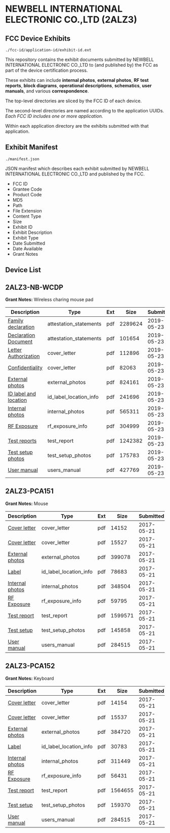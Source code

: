 # NEWBELL INTERNATIONAL ELECTRONIC CO.,LTD (2ALZ3)
## FCC Device Exhibits

```
./fcc-id/application-id/exhibit-id.ext
```

This repository contains the exhibit documents submitted by NEWBELL INTERNATIONAL ELECTRONIC CO.,LTD to (and published by) the FCC as part of the device certification process.

These exhibits can include **internal photos**, **external photos**, **RF test reports**, **block diagrams**, **operational descriptions**, **schematics**, **user manuals**, and various **correspondence**.

The top-level directories are sliced by the FCC ID of each device.

The second-level directories are named according to the application UUIDs. *Each FCC ID includes one or more application.*

Within each application directory are the exhibits submitted with that application. 

## Exhibit Manifest

```
./manifest.json
```

JSON manifest which describes each exhibit submitted by NEWBELL INTERNATIONAL ELECTRONIC CO.,LTD and published by the FCC.

- FCC ID
- Grantee Code
- Product Code
- MD5
- Path
- File Extension
- Content Type
- Size
- Exhibit ID
- Exhibit Description
- Exhibit Type
- Date Submitted
- Date Available
- Grant Notes

## Device List
## 2ALZ3-NB-WCDP
**Grant Notes:** Wireless charing mouse pad

| Description | Type | Ext | Size | Submitted | Available |
| ----------- | ---- | --- | ---- | --------- | --------- |
| [Family declaration](2ALZ3-NB-WCDP/c4cc154aff6fa1fed301f1d3a705a8b9/4292006.pdf) | attestation_statements | pdf | 2289624 | 2019-05-23 | 2019-05-30 |
| [Declaration Document](2ALZ3-NB-WCDP/c4cc154aff6fa1fed301f1d3a705a8b9/4292030.pdf) | attestation_statements | pdf | 101654 | 2019-05-23 | 2019-05-30 |
| [Letter Authorization](2ALZ3-NB-WCDP/c4cc154aff6fa1fed301f1d3a705a8b9/4291995.pdf) | cover_letter | pdf | 112896 | 2019-05-23 | 2019-05-30 |
| [Confidentiality](2ALZ3-NB-WCDP/c4cc154aff6fa1fed301f1d3a705a8b9/4291996.pdf) | cover_letter | pdf | 82063 | 2019-05-23 | 2019-05-30 |
| [External photos](2ALZ3-NB-WCDP/c4cc154aff6fa1fed301f1d3a705a8b9/4291997.pdf) | external_photos | pdf | 824161 | 2019-05-23 | 2019-05-30 |
| [ID label and location](2ALZ3-NB-WCDP/c4cc154aff6fa1fed301f1d3a705a8b9/4291999.pdf) | id_label_location_info | pdf | 241696 | 2019-05-23 | 2019-05-30 |
| [Internal photos](2ALZ3-NB-WCDP/c4cc154aff6fa1fed301f1d3a705a8b9/4291998.pdf) | internal_photos | pdf | 565311 | 2019-05-23 | 2019-05-30 |
| [RF Exposure](2ALZ3-NB-WCDP/c4cc154aff6fa1fed301f1d3a705a8b9/4292007.pdf) | rf_exposure_info | pdf | 304999 | 2019-05-23 | 2019-05-30 |
| [Test reports](2ALZ3-NB-WCDP/c4cc154aff6fa1fed301f1d3a705a8b9/4292003.pdf) | test_report | pdf | 1242382 | 2019-05-23 | 2019-05-30 |
| [Test setup photos](2ALZ3-NB-WCDP/c4cc154aff6fa1fed301f1d3a705a8b9/4292004.pdf) | test_setup_photos | pdf | 175783 | 2019-05-23 | 2019-05-30 |
| [User manual](2ALZ3-NB-WCDP/c4cc154aff6fa1fed301f1d3a705a8b9/4292005.pdf) | users_manual | pdf | 427769 | 2019-05-23 | 2019-05-30 |
## 2ALZ3-PCA151
**Grant Notes:** Mouse

| Description | Type | Ext | Size | Submitted | Available |
| ----------- | ---- | --- | ---- | --------- | --------- |
| [Cover letter](2ALZ3-PCA151/ed450d28363b658f20e05e2656857109/3398503.pdf) | cover_letter | pdf | 14152 | 2017-05-21 | 2017-05-21 |
| [Cover letter](2ALZ3-PCA151/ed450d28363b658f20e05e2656857109/3398504.pdf) | cover_letter | pdf | 15527 | 2017-05-21 | 2017-05-21 |
| [External photos](2ALZ3-PCA151/ed450d28363b658f20e05e2656857109/3398505.pdf) | external_photos | pdf | 399078 | 2017-05-21 | 2017-05-21 |
| [Label](2ALZ3-PCA151/ed450d28363b658f20e05e2656857109/3398506.pdf) | id_label_location_info | pdf | 78683 | 2017-05-21 | 2017-05-21 |
| [Internal photos](2ALZ3-PCA151/ed450d28363b658f20e05e2656857109/3398507.pdf) | internal_photos | pdf | 348504 | 2017-05-21 | 2017-05-21 |
| [RF Exposure](2ALZ3-PCA151/ed450d28363b658f20e05e2656857109/3398509.pdf) | rf_exposure_info | pdf | 59795 | 2017-05-21 | 2017-05-21 |
| [Test report](2ALZ3-PCA151/ed450d28363b658f20e05e2656857109/3398511.pdf) | test_report | pdf | 1599571 | 2017-05-21 | 2017-05-21 |
| [Test setup](2ALZ3-PCA151/ed450d28363b658f20e05e2656857109/3398512.pdf) | test_setup_photos | pdf | 145858 | 2017-05-21 | 2017-05-21 |
| [User manual](2ALZ3-PCA151/ed450d28363b658f20e05e2656857109/3398513.pdf) | users_manual | pdf | 284515 | 2017-05-21 | 2017-05-21 |
## 2ALZ3-PCA152
**Grant Notes:** Keyboard

| Description | Type | Ext | Size | Submitted | Available |
| ----------- | ---- | --- | ---- | --------- | --------- |
| [Cover letter](2ALZ3-PCA152/f882cd18853ca7675fdb825d0fdd29b9/3398515.pdf) | cover_letter | pdf | 14154 | 2017-05-21 | 2017-05-21 |
| [Cover letter](2ALZ3-PCA152/f882cd18853ca7675fdb825d0fdd29b9/3398516.pdf) | cover_letter | pdf | 15537 | 2017-05-21 | 2017-05-21 |
| [External photos](2ALZ3-PCA152/f882cd18853ca7675fdb825d0fdd29b9/3398517.pdf) | external_photos | pdf | 384720 | 2017-05-21 | 2017-05-21 |
| [Label](2ALZ3-PCA152/f882cd18853ca7675fdb825d0fdd29b9/3398518.pdf) | id_label_location_info | pdf | 30783 | 2017-05-21 | 2017-05-21 |
| [Internal photos](2ALZ3-PCA152/f882cd18853ca7675fdb825d0fdd29b9/3398519.pdf) | internal_photos | pdf | 311449 | 2017-05-21 | 2017-05-21 |
| [RF Exposure](2ALZ3-PCA152/f882cd18853ca7675fdb825d0fdd29b9/3398521.pdf) | rf_exposure_info | pdf | 56431 | 2017-05-21 | 2017-05-21 |
| [Test report](2ALZ3-PCA152/f882cd18853ca7675fdb825d0fdd29b9/3398523.pdf) | test_report | pdf | 1564655 | 2017-05-21 | 2017-05-21 |
| [Test setup](2ALZ3-PCA152/f882cd18853ca7675fdb825d0fdd29b9/3398524.pdf) | test_setup_photos | pdf | 159370 | 2017-05-21 | 2017-05-21 |
| [User manual](2ALZ3-PCA152/f882cd18853ca7675fdb825d0fdd29b9/3398513.pdf) | users_manual | pdf | 284515 | 2017-05-21 | 2017-05-21 |
